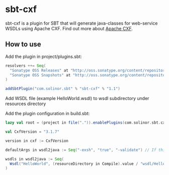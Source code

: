 sbt-cxf
=======

sbt-cxf is a plugin for SBT that will generate java-classes for web-service WSDLs using Apache CXF. Find out more about [Apache CXF](http://cxf.apache.org/).

## How to use

Add the plugin in project/plugins.sbt:
```scala
resolvers ++= Seq(
  "Sonatype OSS Releases" at "http://oss.sonatype.org/content/repositories/releases/",
  "Sonatype OSS Snapshots" at "http://oss.sonatype.org/content/repositories/snapshots/"
)

addSbtPlugin("com.solinor.sbt" % "sbt-cxf" % "1.1")
```

Add WSDL file (example HelloWorld.wsdl) to wsdl subdirectory under resources directory

Add the plugin configuration in build.sbt:
```scala
lazy val root = (project in file(".")).enablePlugins(com.solinor.sbt.cxf.CxfPlugin)

val CxfVersion = "3.1.7"

version in cxf := CxfVersion

defaultArgs in wsdl2java := Seq("-exsh", "true", "-validate") // If this is acceptable, this can be omitted

wsdls in wsdl2java := Seq(
  Wsdl("HelloWorld", (resourceDirectory in Compile).value / "wsdl/HelloWorld.wsdl", Nil)
)
```
